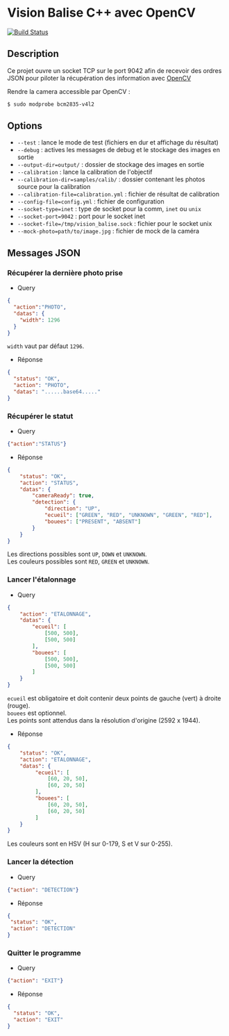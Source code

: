 # Vision Balise C++ avec OpenCV
[![Build Status](https://travis-ci.org/ARIG-Robotique/vision-balise.svg?branch=master)](https://travis-ci.org/ARIG-Robotique/vision-balise)

## Description

Ce projet ouvre un socket TCP sur le port 9042 afin de recevoir des ordres
JSON pour piloter la récupération des information avec [OpenCV](https://opencv.org/)

Rendre la camera accessible par OpenCV :
```bash
$ sudo modprobe bcm2835-v4l2
```

## Options

- `--test` : lance le mode de test (fichiers en dur et affichage du résultat)
- `--debug` : actives les messages de debug et le stockage des images en sortie
- `--output-dir=output/` : dossier de stockage des images en sortie
- `--calibration` : lance la calibration de l'objectif
- `--calibration-dir=samples/calib/` : dossier contenant les photos source pour la calibration
- `--calibration-file=calibration.yml` : fichier de résultat de calibration
- `--config-file=config.yml` : fichier de configuration
- `--socket-type=inet` : type de socket pour la comm, `inet` ou `unix`
- `--socket-port=9042` : port pour le socket inet
- `--socket-file=/tmp/vision_balise.sock` : fichier pour le socket unix
- `--mock-photo=path/to/image.jpg` : fichier de mock de la caméra


## Messages JSON

### Récupérer la dernière photo prise

* Query
```json
{
  "action":"PHOTO",
  "datas": {
    "width": 1296
  }
}
```

`width` vaut par défaut `1296`.

* Réponse
```json
{
  "status": "OK",
  "action": "PHOTO",
  "datas": "......base64....."
}
```

### Récupérer le statut

* Query
```json
{"action":"STATUS"}
```

* Réponse
```json
{
    "status": "OK",
    "action": "STATUS",
    "datas": {
        "cameraReady": true,
        "detection": {
            "direction": "UP",
            "ecueil": ["GREEN", "RED", "UNKNOWN", "GREEN", "RED"],
            "bouees": ["PRESENT", "ABSENT"]
        }
    }
}
```

Les directions possibles sont `UP`, `DOWN` et `UNKNOWN`.  
Les couleurs possibles sont `RED`, `GREEN` et `UNKNOWN`.

### Lancer l'étalonnage

* Query
```json
{
    "action": "ETALONNAGE",
    "datas": {
        "ecueil": [
            [500, 500],
            [500, 500]
        ],
        "bouees": [
            [500, 500],
            [500, 500]
        ]
    }
}
```

`ecueil` est obligatoire et doit contenir deux points de gauche (vert) à droite (rouge).  
`bouees` est optionnel.  
Les points sont attendus dans la résolution d'origine (2592 x 1944).

* Réponse
```json
{
    "status": "OK",
    "action": "ETALONNAGE",
    "datas": {
         "ecueil": [
             [60, 20, 50],
             [60, 20, 50]
         ],
         "bouees": [
             [60, 20, 50],
             [60, 20, 50]
         ]
    }
}
```

Les couleurs sont en HSV (H sur 0-179, S et V sur 0-255).

### Lancer la détection

* Query
```json
{"action": "DETECTION"}
```

* Réponse
```json
{
 "status": "OK",
 "action": "DETECTION"
}
```

### Quitter le programme

* Query
```json
{"action": "EXIT"}
```

* Réponse
```json
{
  "status": "OK",
  "action": "EXIT"
}
```
